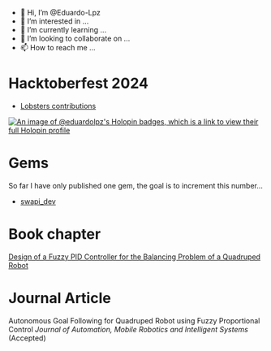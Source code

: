 - 👋 Hi, I’m @Eduardo-Lpz
- 👀 I’m interested in ...
- 🌱 I’m currently learning ...
- 💞️ I’m looking to collaborate on ...
- 📫 How to reach me ...

<!---
Eduardo-Lpz/Eduardo-Lpz is a ✨ special ✨ repository because its `README.md` (this file) appears on your GitHub profile.
You can click the Preview link to take a look at your changes.
--->
# Hacktoberfest 2024
- [Lobsters contributions](https://github.com/lobsters/lobsters/pulls?q=is%3Apr+author%3AEduardo-Lpz+)

[![An image of @eduardolpz's Holopin badges, which is a link to view their full Holopin profile](https://holopin.me/eduardolpz)](https://holopin.io/@eduardolpz)

# Gems
So far I have only published one gem, the goal is to increment this number...

- [swapi_dev](https://rubygems.org/gems/swapi_dev)

# Book chapter
[Design of a Fuzzy PID Controller for the Balancing Problem of a Quadruped Robot](https://link.springer.com/chapter/10.1007/978-3-031-53713-4_5)

# Journal Article
 Autonomous Goal Following for Quadruped Robot using Fuzzy Proportional Control
 *Journal of Automation, Mobile Robotics and Intelligent Systems*
 (Accepted)

